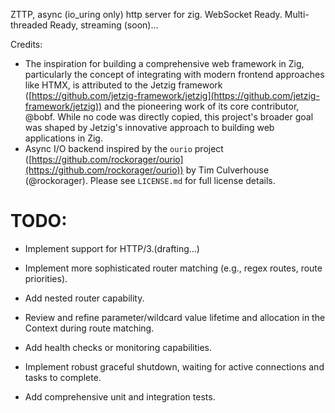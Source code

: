 ZTTP, async (io_uring only) http server for zig. WebSocket Ready. Multi-threaded Ready, streaming (soon)...

Credits:
*   The inspiration for building a comprehensive web framework in Zig, particularly the concept of integrating with modern frontend approaches like HTMX, is attributed to the Jetzig framework ([https://github.com/jetzig-framework/jetzig](https://github.com/jetzig-framework/jetzig)) and the pioneering work of its core contributor, @bobf. While no code was directly copied, this project's broader goal was shaped by Jetzig's innovative approach to building web applications in Zig.
*   Async I/O backend inspired by the `ourio` project ([https://github.com/rockorager/ourio](https://github.com/rockorager/ourio)) by Tim Culverhouse (@rockorager). Please see `LICENSE.md` for full license details.

# TODO:
*   Implement support for HTTP/3.(drafting...)

*   Implement more sophisticated router matching (e.g., regex routes, route priorities).
*   Add nested router capability.
*   Review and refine parameter/wildcard value lifetime and allocation in the Context during route matching.

*   Add health checks or monitoring capabilities.
*   Implement robust graceful shutdown, waiting for active connections and tasks to complete.
*   Add comprehensive unit and integration tests.
